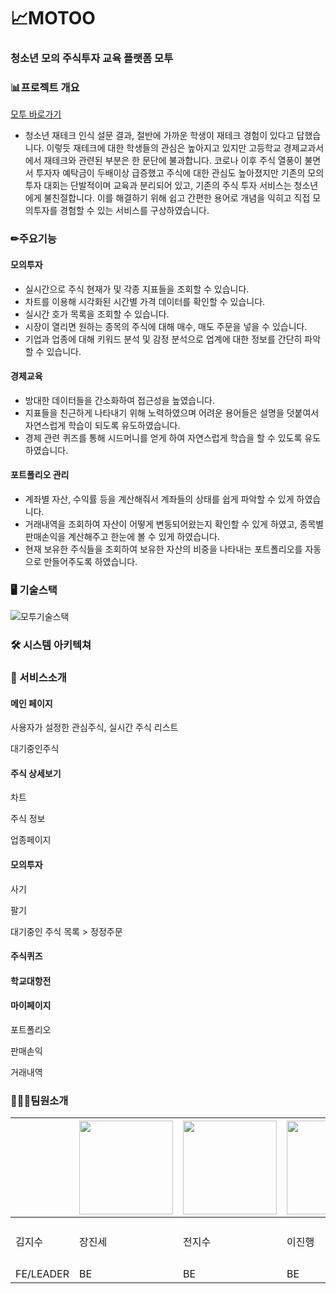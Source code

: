 # 📈MOTOO

### 청소년 모의 주식투자 교육 플랫폼 모투



### 📊프로젝트 개요

[모투 바로가기](https://k7b204.p.ssafy.io/)

- 청소년 재테크 인식 설문 결과, 절반에 가까운 학생이 재테크 경험이 있다고 답했습니다. 이렇듯 재테크에 대한 학생들의 관심은 높아지고 있지만 고등학교 경제교과서에서 재테크와 관련된 부분은 한 문단에 불과합니다.
  코로나 이후 주식 열풍이 불면서 투자자 예탁금이 두배이상 급증했고 주식에 대한 관심도 높아졌지만 기존의 모의투자 대회는 단발적이며 교육과 분리되어 있고, 기존의 주식 투자 서비스는 청소년에게 불친절합니다.
  이를 해결하기 위해 쉽고 간편한 용어로 개념을 익히고 직접 모의투자를 경험할 수 있는 서비스를 구상하였습니다.



### ✏주요기능
#### 모의투자
- 실시간으로 주식 현재가 및 각종 지표들을 조회할 수 있습니다.
- 차트를 이용해 시각화된 시간별 가격 데이터를 확인할 수 있습니다.
- 실시간 호가 목록을 조회할 수 있습니다.
- 시장이 열리면 원하는 종목의 주식에 대해 매수, 매도 주문을 넣을 수 있습니다.
- 기업과 업종에 대해 키워드 분석 및 감정 분석으로 업계에 대한 정보를 간단히 파악할 수 있습니다.

#### 경제교육
- 방대한 데이터들을 간소화하여 접근성을 높였습니다.
- 지표들을 친근하게 나타내기 위해 노력하였으며 어려운 용어들은 설명을 덧붙여서 자연스럽게 학습이 되도록 유도하였습니다.
- 경제 관련 퀴즈를 통해 시드머니를 얻게 하여 자연스럽게 학습을 할 수 있도록 유도하였습니다.


#### 포트폴리오 관리
- 계좌별 자산, 수익률 등을 계산해줘서 계좌들의 상태를 쉽게 파악할 수 있게 하였습니다.
- 거래내역을 조회하여 자산이 어떻게 변동되어왔는지 확인할 수 있게 하였고, 종목별 판매손익을 계산해주고 한눈에 볼 수 있게 하였습니다.
- 현재 보유한 주식들을 조회하여 보유한 자산의 비중을 나타내는 포트폴리오를 자동으로 만들어주도록 하였습니다.



### 🖥 기술스택 

![모투기술스택](/uploads/a9e132eee98fc0bb13275b97fe8f799c/모투기술스택.png)



### 🛠 시스템 아키텍쳐



### 🔎 서비스소개



#### 메인 페이지

사용자가 설정한 관심주식, 실시간 주식 리스트

대기중인주식

#### 주식 상세보기

차트

주식 정보

업종페이지

#### 모의투자

사기

팔기

대기중인 주식 목록 > 정정주문

#### 주식퀴즈

#### 학교대항전

#### 마이페이지

포트폴리오

판매손익

거래내역



### 👨🏻‍💻팀원소개

|           | <img src="/uploads/0e82c0ce1ac0cc7fb8f5df3267c62291/KakaoTalk_20221117_210513871.png" width="150"/> | <img src="/uploads/4e1190816bdcf50d86e753e3706ac4d3/KakaoTalk_20221117_210515048.png" width="150"/> | <img src="/uploads/9507670d4c8fa55a389366f0b70f8cbc/KakaoTalk_20221117_210514890.png" width="150"/> | <img src="/uploads/ddae2b16ae4bd7e780922394a1500598/KakaoTalk_20221117_210514376.png" width="150"/> |        |
| --------- | ------------------------------------------------------------ | ------------------------------------------------------------ | ------------------------------------------------------------ | ------------------------------------------------------------ | ------ |
| 김지수    | 장진세                                                       | 전지수                                                       | 이진행                                                       | 권예슬                                                       | 이수랑 |
| FE/LEADER | BE                                                           | BE                                                           | BE                                                           | BE/INFRA                                                     | BE     |

